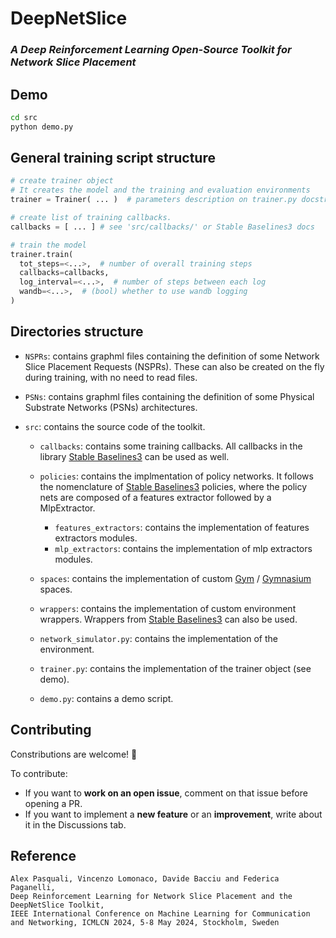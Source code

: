 # DeepNetSlice
### _A Deep Reinforcement Learning Open-Source Toolkit for Network Slice Placement_

## Demo
```bash
cd src
python demo.py
```

## General training script structure
```python
# create trainer object
# It creates the model and the training and evaluation environments
trainer = Trainer( ... )  # parameters description on trainer.py docstring

# create list of training callbacks.
callbacks = [ ... ] # see 'src/callbacks/' or Stable Baselines3 docs

# train the model
trainer.train(
  tot_steps=<...>,  # number of overall training steps
  callbacks=callbacks,
  log_interval=<...>,  # number of steps between each log
  wandb=<...>,  # (bool) whether to use wandb logging
)
```

## Directories structure
- `NSPRs`: contains graphml files containing the definition of some Network Slice Placement Requests (NSPRs).
These can also be created on the fly during training, with no need to read files.

- `PSNs`: contains graphml files containing the definition of some Physical Substrate Networks (PSNs) architectures.

- `src`: contains the source code of the toolkit.
  
  - `callbacks`: contains some training callbacks.
  All callbacks in the library [Stable Baselines3](https://github.com/Stable-Baselines-Team/stable-baselines3-contrib) can be used as well.
  
  - `policies`: contains the implmentation of policy networks.
  It follows the nomenclature of [Stable Baselines3](https://github.com/Stable-Baselines-Team/stable-baselines3-contrib) policies, where the policy nets are composed of a features extractor followed by a MlpExtractor.
    - `features_extractors`: contains the implementation of features extractors modules.
    - `mlp_extractors`: contains the implementation of mlp extractors modules.
  
  - `spaces`: contains the implementation of custom [Gym](https://github.com/openai/gym) / [Gymnasium](https://github.com/Farama-Foundation/Gymnasium) spaces.

  - `wrappers`: contains the implementation of custom environment wrappers.
  Wrappers from [Stable Baselines3](https://github.com/Stable-Baselines-Team/stable-baselines3-contrib) can also be used.

  - `network_simulator.py`: contains the implementation of the environment.

  - `trainer.py`: contains the implementation of the trainer object (see demo).

  - `demo.py`: contains a demo script.


## Contributing
Constributions are welcome! :rocket:

To contribute:
- If you want to **work on an open issue**, comment on that issue before opening a PR.
- If you want to implement a **new feature** or an **improvement**, write about it in the Discussions tab.

## Reference
```
Alex Pasquali, Vincenzo Lomonaco, Davide Bacciu and Federica Paganelli,
Deep Reinforcement Learning for Network Slice Placement and the DeepNetSlice Toolkit,
IEEE International Conference on Machine Learning for Communication and Networking, ICMLCN 2024, 5-8 May 2024, Stockholm, Sweden
```